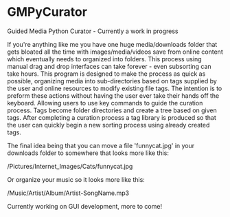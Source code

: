 # GMPyCurator
Guided Media Python Curator - Currently a work in progress

If you're anything like me you have one huge media/downloads folder that gets 
bloated all the time with images/media/videos save from online content which
eventually needs to organized into folders. This process using manual drag and
drop interfaces can take forever - even subsorting can take hours. This program
is designed to make the process as quick as possible, organizing media into
sub-directories based on tags supplied by the user and online resources to 
modify existing file tags. The intention is to preform these actions without
having the user ever take their hands off the keyboard. Allowing users to use 
key commands to guide the curation process. Tags become folder directories and
create a tree based on given tags. After completing a curation process a tag 
library is produced so that the user can quickly begin a new sorting process
using already created tags.

The final idea being that you can move a file 'funnycat.jpg' in your downloads folder to somewhere that looks more like this:

/Pictures/Internet_Images/Cats/funnycat.jpg

Or organize your music so it looks more like this:

/Music/Artist/Album/Artist-SongName.mp3

Currently working on GUI development, more to come!
